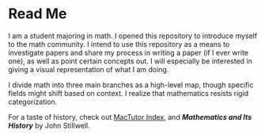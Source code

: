 # Read Me
I am a student majoring in math. I opened this repository to introduce myself to the math community. I intend to use this repository as a means to investigate papers and share my process in writing a paper (if I ever write one), as well as point certain concepts out. I will especially be interested in giving a visual representation of what I am doing.

I divide math into three main branches as a high-level map, though specific fields might shift based on context. I realize that mathematics resists rigid categorization.

For a taste of history, check out [MacTutor Index](https://mathshistory.st-andrews.ac.uk/), and _**Mathematics and Its History**_ by John Stillwell.
